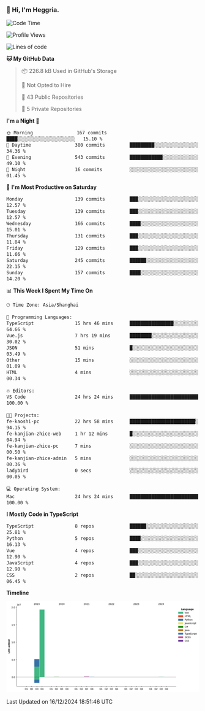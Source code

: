 ### 👋 Hi, I'm Heggria.

<!--START_SECTION:waka-->
![Code Time](http://img.shields.io/badge/Code%20Time-933%20hrs%2016%20mins-blue)

![Profile Views](http://img.shields.io/badge/Profile%20Views-0-blue)

![Lines of code](https://img.shields.io/badge/From%20Hello%20World%20I%27ve%20Written-24.8%20million%20lines%20of%20code-blue)

**🐱 My GitHub Data** 

> 📦 226.8 kB Used in GitHub's Storage 
 > 
> 🚫 Not Opted to Hire
 > 
> 📜 43 Public Repositories 
 > 
> 🔑 5 Private Repositories 
 > 
**I'm a Night 🦉** 

```text
🌞 Morning                167 commits         ████░░░░░░░░░░░░░░░░░░░░░   15.10 % 
🌆 Daytime                380 commits         █████████░░░░░░░░░░░░░░░░   34.36 % 
🌃 Evening                543 commits         ████████████░░░░░░░░░░░░░   49.10 % 
🌙 Night                  16 commits          ░░░░░░░░░░░░░░░░░░░░░░░░░   01.45 % 
```
📅 **I'm Most Productive on Saturday** 

```text
Monday                   139 commits         ███░░░░░░░░░░░░░░░░░░░░░░   12.57 % 
Tuesday                  139 commits         ███░░░░░░░░░░░░░░░░░░░░░░   12.57 % 
Wednesday                166 commits         ████░░░░░░░░░░░░░░░░░░░░░   15.01 % 
Thursday                 131 commits         ███░░░░░░░░░░░░░░░░░░░░░░   11.84 % 
Friday                   129 commits         ███░░░░░░░░░░░░░░░░░░░░░░   11.66 % 
Saturday                 245 commits         ██████░░░░░░░░░░░░░░░░░░░   22.15 % 
Sunday                   157 commits         ████░░░░░░░░░░░░░░░░░░░░░   14.20 % 
```


📊 **This Week I Spent My Time On** 

```text
🕑︎ Time Zone: Asia/Shanghai

💬 Programming Languages: 
TypeScript               15 hrs 46 mins      ████████████████░░░░░░░░░   64.66 % 
Vue.js                   7 hrs 19 mins       ████████░░░░░░░░░░░░░░░░░   30.02 % 
JSON                     51 mins             █░░░░░░░░░░░░░░░░░░░░░░░░   03.49 % 
Other                    15 mins             ░░░░░░░░░░░░░░░░░░░░░░░░░   01.09 % 
HTML                     4 mins              ░░░░░░░░░░░░░░░░░░░░░░░░░   00.34 % 

🔥 Editors: 
VS Code                  24 hrs 24 mins      █████████████████████████   100.00 % 

🐱‍💻 Projects: 
fe-kaoshi-pc             22 hrs 58 mins      ████████████████████████░   94.15 % 
fe-kanjian-zhice-web     1 hr 12 mins        █░░░░░░░░░░░░░░░░░░░░░░░░   04.94 % 
fe-kanjian-zhice-pc      7 mins              ░░░░░░░░░░░░░░░░░░░░░░░░░   00.50 % 
fe-kanjian-zhice-admin   5 mins              ░░░░░░░░░░░░░░░░░░░░░░░░░   00.36 % 
ladybird                 0 secs              ░░░░░░░░░░░░░░░░░░░░░░░░░   00.05 % 

💻 Operating System: 
Mac                      24 hrs 24 mins      █████████████████████████   100.00 % 
```

**I Mostly Code in TypeScript** 

```text
TypeScript               8 repos             ██████░░░░░░░░░░░░░░░░░░░   25.81 % 
Python                   5 repos             ████░░░░░░░░░░░░░░░░░░░░░   16.13 % 
Vue                      4 repos             ███░░░░░░░░░░░░░░░░░░░░░░   12.90 % 
JavaScript               4 repos             ███░░░░░░░░░░░░░░░░░░░░░░   12.90 % 
CSS                      2 repos             ██░░░░░░░░░░░░░░░░░░░░░░░   06.45 % 
```



**Timeline**

![Lines of Code chart](https://raw.githubusercontent.com/heggria/heggria/main/assets/bar_graph.png)


 Last Updated on 16/12/2024 18:51:46 UTC
<!--END_SECTION:waka-->
